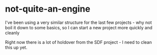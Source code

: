 # not-quite-an-engine
I've been using a very similar structure for the last few projects - why not boil it down to some basics, so I can start a new project more quickly and cleanly

Right now there is a lot of holdover from the SDF project - I need to clean this up yet. 
